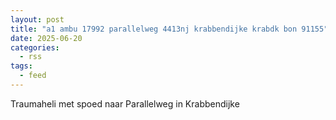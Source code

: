 ```yaml
---
layout: post
title: "a1 ambu 17992 parallelweg 4413nj krabbendijke krabdk bon 91155"
date: 2025-06-20
categories: 
  - rss
tags: 
  - feed
---
```


Traumaheli met spoed naar Parallelweg in Krabbendijke
